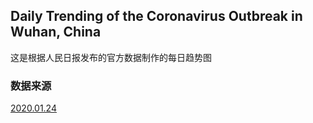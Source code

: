 ## Daily Trending of the Coronavirus Outbreak in Wuhan, China

这是根据人民日报发布的官方数据制作的每日趋势图



### 数据来源

[2020.01.24](https://mp.weixin.qq.com/s/ZXWa2wpollVAYqxak9KFGA)

